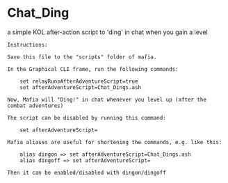 # Chat_Ding
a simple KOL after-action script to 'ding' in chat when you gain a level

	Instructions:

	Save this file to the "scripts" folder of mafia.

	In the Graphical CLI frame, run the following commands:

		set relayRunsAfterAdventureScript=true
		set afterAdventureScript=Chat_Dings.ash

	Now, Mafia will "Ding!" in chat whenever you level up (after the combat adventures)
	
	The script can be disabled by running this command:

		set afterAdventureScript=
	
	Mafia aliases are useful for shortening the commands, e.g. like this:
	
		alias dingon => set afterAdventureScript=Chat_Dings.ash
		alias dingoff => set afterAdventureScript=
	
	Then it can be enabled/disabled with dingon/dingoff
